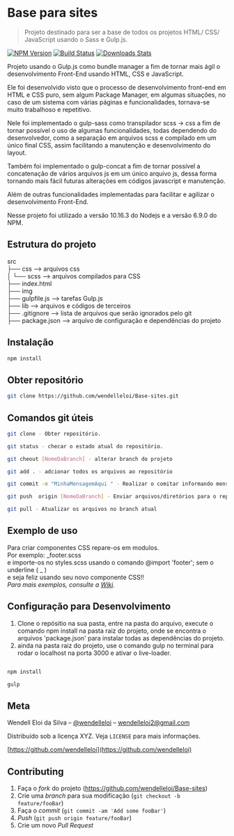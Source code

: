 # Base para sites
> Projeto destinado para ser a base de todos os projetos HTML/ CSS/ JavaScript usando o Sass e Gulp.js.

[![NPM Version][npm-image]][npm-url]
[![Build Status][travis-image]][travis-url]
[![Downloads Stats][npm-downloads]][npm-url]    
<!-- [![Boostrap Version][boostrap-image]][bootstrap-url] - v4.3.1 -->


Projeto usando o Gulp.js como bundle manager a fim de tornar mais ágil o desenvolvimento Front-End usando HTML, CSS e JavaScript.  

Ele foi desenvolvido visto que o processo de desenvolvimento front-end em HTML e CSS puro, sem algum Package Manager, em algumas situações, no caso de um sistema com várias páginas e funcionalidades, tornava-se muito trabalhoso e repetitivo.  

Nele foi implementado o gulp-sass como transpilador scss -> css a fim de tornar possível o uso de algumas funcionalidades, todas dependendo do desenvolvedor, como a separação em arquivos scss e compilado em um único final CSS, assim facilitando a manutenção e desenvolvimento do layout. 
  
Também foi implementado o gulp-concat a fim de tornar possível a concatenação de vários arquivos js em um único arquivo js, dessa forma tornando mais fácil futuras alterações em códigos javascript e manutenção.  

Além de outras funcionalidades implementadas para facilitar e agilizar o desenvolvimento Front-End.  

Nesse projeto foi utilizado a versão 10.16.3 do Nodejs e a versão 6.9.0 do NPM.  

<!-- ![](./header.png) -->

   
## Estrutura do projeto
    
src  
├── css --> arquivos css    
│   └── scss --> arquivos compilados para CSS    
├── index.html    
├── img        
├── gulpfile.js --> tarefas Gulp.js  
├── lib --> arquivos e códigos de terceiros  
├── .gitignore --> lista de arquivos que serão ignorados pelo git  
├── package.json --> arquivo de configuração e dependências do projeto  
    
## Instalação

```sh
npm install 
```

## Obter repositório

```sh
git clone https://github.com/wendelleloi/Base-sites.git
```

## Comandos git úteis

```sh
git clone - Obter repositório.

git status - checar o estado atual do repositório.

git cheout [NomeDaBranch] - alterar branch do projeto

git add . - adcionar todos os arquivos ao repositório

git commit -m "MinhaMensagemAqui " - Realizar o comitar informando mensagem

git push  origin [NomeDaBranch] - Enviar arquivos/diretórios para o repositório

git pull - Atualizar os arquivos no branch atual

```

## Exemplo de uso

Para criar componentes CSS repare-os em modulos.    
Por exemplo: _footer.scss    
e importe-os no styles.scss usando o comando @import 'footer'; sem o underline ( _ )    
e seja feliz usando seu novo componente CSS!!          
_Para mais exemplos, consulte a [Wiki][wiki]._  
    
## Configuração para Desenvolvimento

1. Clone o repósitio na sua pasta, entre na pasta do arquivo, execute o comando npm install na pasta raiz do projeto, onde se encontra o arquivos 'package.json' para instalar todas as dependências do projeto.    
2. ainda na pasta raiz do projeto, use o comando gulp no terminal para rodar o localhost na porta 3000 e ativar o live-loader.          

```sh

npm install    

gulp

```

<!-- ## Histórico de lançamentos

* 0.2.1
    * MUDANÇA: Atualização de docs (código do módulo permanece inalterado)
* 0.2.0
    * MUDANÇA: Remove `setDefaultXYZ()`
    * ADD: Adiciona `init()`
* 0.1.1
    * CONSERTADO: Crash quando chama `baz()` (Obrigado @NomeDoContribuidorGeneroso!)
* 0.1.0
    * O primeiro lançamento adequado
    * MUDANÇA: Renomeia `foo()` para `bar()`
* 0.0.1
    * Trabalho em andamento -->

## Meta

Wendell Eloi da Silva – [@wendelleloi](https://github.com/wendelleloi) – wendelleloi2@gmail.com

Distribuído sob a licença XYZ. Veja `LICENSE` para mais informações.

[https://github.com/wendelleloi](https://github.com/wendelleloi)

## Contributing

1. Faça o _fork_ do projeto (<https://github.com/wendelleloi/Base-sites>)
2. Crie uma _branch_ para sua modificação (`git checkout -b feature/fooBar`)
3. Faça o _commit_ (`git commit -am 'Add some fooBar'`)
4. _Push_ (`git push origin feature/fooBar`)
5. Crie um novo _Pull Request_

[npm-image]: https://img.shields.io/npm/v/datadog-metrics.svg?style=flat-square
[npm-url]: https://www.npmjs.com/package/gulp
[npm-downloads]: https://img.shields.io/npm/dm/datadog-metrics.svg?style=flat-square
[travis-image]: https://img.shields.io/travis/dbader/node-datadog-metrics/master.svg?style=flat-square
[travis-url]: https://travis-ci.org/dbader/node-datadog-metrics
[wiki]: https://github.com/wendelleloi/Base-sites/wiki

